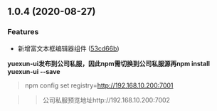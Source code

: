 ## 1.0.4 (2020-08-27)


### Features

* 新增富文本框编辑器组件 ([53cd66b](https://github.com/lizj-core/yxui/commit/53cd66b010818772431e7a91fecfc1aafe3137fb))



**yuexun-ui发布到公司私服，因此npm需切换到公司私服源再npm install yuexun-ui --save**


>npm config set registry=http://192.168.10.200:7001

>>公司私服预览地址http://192.168.10.200:7002